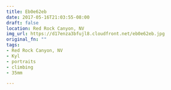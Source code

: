 ```yaml
---
title: Eb0e62eb
date: 2017-05-16T21:03:55-08:00
draft: false
location: Red Rock Canyon, NV
img_url: https://d17enza3bfujl8.cloudfront.net/eb0e62eb.jpg
original_fn: ""
tags:
- Red Rock Canyon, NV
- Kyl
- portraits
- climbing
- 35mm

---
```

